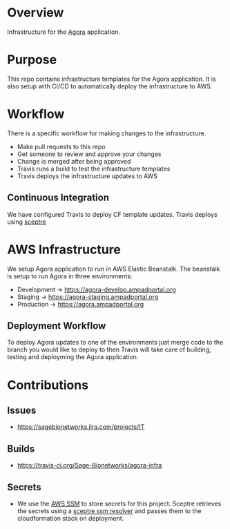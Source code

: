 # Overview
Infrastructure for the [Agora](https://github.com/Sage-Bionetworks/Agora)
application.


# Purpose
This repo contains infrastructure templates for the Agora application.
It is also setup with CI/CD to automatically deploy the infrastructure
to AWS.


# Workflow
There is a specific workflow for making changes to the infrastructure.
* Make pull requests to this repo
* Get someone to review and approve your changes
* Change is merged after being approved
* Travis runs a build to test the infrastructure templates
* Travis deploys the infrastructure updates to AWS


## Continuous Integration
We have configured Travis to deploy CF template updates.  Travis deploys using
[sceptre](https://sceptre.cloudreach.com/latest/about.html)


# AWS Infrastructure
We setup Agora application to run in AWS Elastic Beanstalk.  The beanstalk
is setup to run Agora in three environments:
* Development -> https://agora-develop.ampadportal.org
* Staging -> https://agora-staging.ampadportal.org
* Production -> https://agora.ampadportal.org

## Deployment Workflow
To deploy Agora updates to one of the environments just merge code to the branch you would like
to deploy to then Travis will take care of building, testing and deployming the Agora
application.


# Contributions

## Issues
* https://sagebionetworks.jira.com/projects/IT

## Builds
* https://travis-ci.org/Sage-Bionetworks/agora-infra

## Secrets
* We use the [AWS SSM](https://docs.aws.amazon.com/systems-manager/latest/userguide/systems-manager-paramstore.html)
to store secrets for this project.  Sceptre retrieves the secrets using
a [sceptre ssm resolver](https://github.com/cloudreach/sceptre/tree/v1/contrib/ssm-resolver)
and passes them to the cloudformation stack on deployment.
